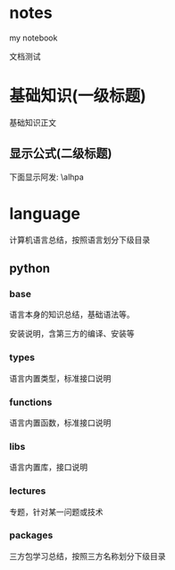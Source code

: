 notes
=====

my notebook





文档测试

# 基础知识(一级标题)
基础知识正文
## 显示公式(二级标题)
下面显示阿发: 
 \alhpa





# language

计算机语言总结，按照语言划分下级目录

## python

### base

语言本身的知识总结，基础语法等。

安装说明，含第三方的编译、安装等

### types

语言内置类型，标准接口说明

### functions

语言内置函数，标准接口说明

### libs

语言内置库，接口说明

### lectures 

专题，针对某一问题或技术

### packages

三方包学习总结，按照三方名称划分下级目录